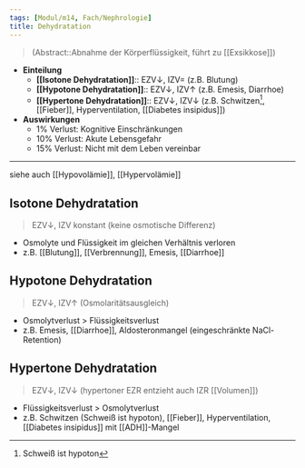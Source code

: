 ```yaml
---
tags: [Modul/m14, Fach/Nephrologie]
title: Dehydratation
---
```

> (Abstract::Abnahme der Körperflüssigkeit, führt zu [[Exsikkose]])
- **Einteilung**
	- **[[Isotone Dehydratation]]**:: EZV↓, IZV= (z.B. Blutung)
	- **[[Hypotone Dehydratation]]**:: EZV↓, IZV↑ (z.B. Emesis, Diarrhoe)
	- **[[Hypertone Dehydratation]]**:: EZV↓, IZV↓ (z.B. Schwitzen[^1], [[Fieber]], Hyperventilation, [[Diabetes insipidus]])
- **Auswirkungen**
	- 1% Verlust: Kognitive Einschränkungen
	- 10% Verlust: Akute Lebensgefahr
	- 15% Verlust: Nicht mit dem Leben vereinbar
---
siehe auch [[Hypovolämie]], [[Hypervolämie]]


## Isotone Dehydratation
> EZV↓, IZV konstant (keine osmotische Differenz)

- Osmolyte und Flüssigkeit im gleichen Verhältnis verloren
- z.B. [[Blutung]], [[Verbrennung]], Emesis, [[Diarrhoe]]

## Hypotone Dehydratation
> EZV↓, IZV↑ (Osmolaritätsausgleich)
- Osmolytverlust > Flüssigkeitsverlust
- z.B. Emesis, [[Diarrhoe]], Aldosteronmangel (eingeschränkte NaCl-Retention)

## Hypertone Dehydratation
> EZV↓, IZV↓ (hypertoner EZR entzieht auch IZR [[Volumen]])

- Flüssigkeitsverlust > Osmolytverlust
- z.B. Schwitzen (Schweiß ist hypoton), [[Fieber]], Hyperventilation, [[Diabetes insipidus]] mit [[ADH]]-Mangel

[^1]: Schweiß ist hypoton